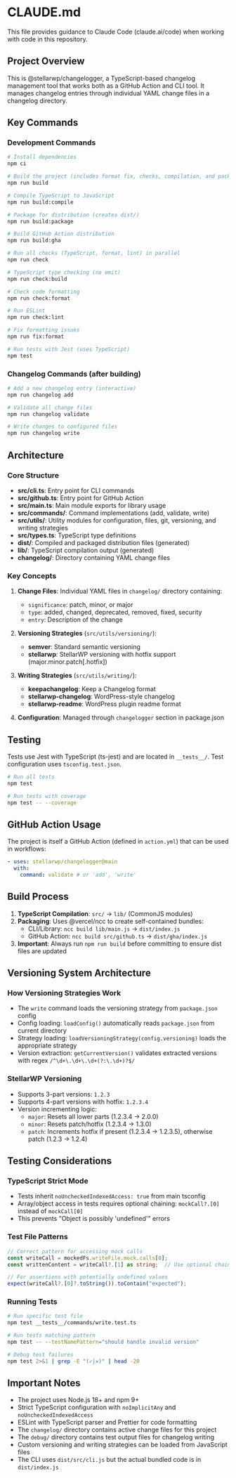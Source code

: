 # CLAUDE.md

This file provides guidance to Claude Code (claude.ai/code) when working with code in this repository.

## Project Overview

This is @stellarwp/changelogger, a TypeScript-based changelog management tool that works both as a GitHub Action and CLI tool. It manages changelog entries through individual YAML change files in a changelog directory.

## Key Commands

### Development Commands

```bash
# Install dependencies
npm ci

# Build the project (includes format fix, checks, compilation, and packaging)
npm run build

# Compile TypeScript to JavaScript
npm run build:compile

# Package for distribution (creates dist/)
npm run build:package

# Build GitHub Action distribution
npm run build:gha

# Run all checks (TypeScript, format, lint) in parallel
npm run check

# TypeScript type checking (no emit)
npm run check:build

# Check code formatting
npm run check:format

# Run ESLint
npm run check:lint

# Fix formatting issues
npm run fix:format

# Run tests with Jest (uses TypeScript)
npm test
```

### Changelog Commands (after building)

```bash
# Add a new changelog entry (interactive)
npm run changelog add

# Validate all change files
npm run changelog validate

# Write changes to configured files
npm run changelog write
```

## Architecture

### Core Structure

- **src/cli.ts**: Entry point for CLI commands
- **src/github.ts**: Entry point for GitHub Action
- **src/main.ts**: Main module exports for library usage
- **src/commands/**: Command implementations (add, validate, write)
- **src/utils/**: Utility modules for configuration, files, git, versioning, and writing strategies
- **src/types.ts**: TypeScript type definitions
- **dist/**: Compiled and packaged distribution files (generated)
- **lib/**: TypeScript compilation output (generated)
- **changelog/**: Directory containing YAML change files

### Key Concepts

1. **Change Files**: Individual YAML files in `changelog/` directory containing:

   - `significance`: patch, minor, or major
   - `type`: added, changed, deprecated, removed, fixed, security
   - `entry`: Description of the change

2. **Versioning Strategies** (`src/utils/versioning/`):

   - **semver**: Standard semantic versioning
   - **stellarwp**: StellarWP versioning with hotfix support (major.minor.patch[.hotfix])

3. **Writing Strategies** (`src/utils/writing/`):

   - **keepachangelog**: Keep a Changelog format
   - **stellarwp-changelog**: WordPress-style changelog
   - **stellarwp-readme**: WordPress plugin readme format

4. **Configuration**: Managed through `changelogger` section in package.json

## Testing

Tests use Jest with TypeScript (ts-jest) and are located in `__tests__/`. Test configuration uses `tsconfig.test.json`.

```bash
# Run all tests
npm test

# Run tests with coverage
npm test -- --coverage
```

## GitHub Action Usage

The project is itself a GitHub Action (defined in `action.yml`) that can be used in workflows:

```yaml
- uses: stellarwp/changelogger@main
  with:
    command: validate # or 'add', 'write'
```

## Build Process

1. **TypeScript Compilation**: `src/` → `lib/` (CommonJS modules)
2. **Packaging**: Uses @vercel/ncc to create self-contained bundles:
   - CLI/Library: `ncc build lib/main.js` → `dist/index.js`
   - GitHub Action: `ncc build src/github.ts` → `dist/gha/index.js`
3. **Important**: Always run `npm run build` before committing to ensure dist files are updated

## Versioning System Architecture

### How Versioning Strategies Work

- The `write` command loads the versioning strategy from `package.json` config
- Config loading: `loadConfig()` automatically reads `package.json` from current directory
- Strategy loading: `loadVersioningStrategy(config.versioning)` loads the appropriate strategy
- Version extraction: `getCurrentVersion()` validates extracted versions with regex `/^\d+\.\d+\.\d+(?:\.\d+)?$/`

### StellarWP Versioning

- Supports 3-part versions: `1.2.3`
- Supports 4-part versions with hotfix: `1.2.3.4`
- Version incrementing logic:
  - `major`: Resets all lower parts (1.2.3.4 → 2.0.0)
  - `minor`: Resets patch/hotfix (1.2.3.4 → 1.3.0)
  - `patch`: Increments hotfix if present (1.2.3.4 → 1.2.3.5), otherwise patch (1.2.3 → 1.2.4)

## Testing Considerations

### TypeScript Strict Mode

- Tests inherit `noUncheckedIndexedAccess: true` from main tsconfig
- Array/object access in tests requires optional chaining: `mockCall?.[0]` instead of `mockCall[0]`
- This prevents "Object is possibly 'undefined'" errors

### Test File Patterns

```typescript
// Correct pattern for accessing mock calls
const writeCall = mockedFs.writeFile.mock.calls[0];
const writtenContent = writeCall?.[1] as string;  // Use optional chaining

// For assertions with potentially undefined values
expect(writeCall?.[0]?.toString()).toContain("expected");
```

### Running Tests

```bash
# Run specific test file
npm test __tests__/commands/write.test.ts

# Run tests matching pattern
npm test -- --testNamePattern="should handle invalid version"

# Debug test failures
npm test 2>&1 | grep -E "(✓|✕)" | head -20
```

## Important Notes

- The project uses Node.js 18+ and npm 9+
- Strict TypeScript configuration with `noImplicitAny` and `noUncheckedIndexedAccess`
- ESLint with TypeScript parser and Prettier for code formatting
- The `changelog/` directory contains active change files for this project
- The `debug/` directory contains test output files for changelog writing
- Custom versioning and writing strategies can be loaded from JavaScript files
- The CLI uses `dist/src/cli.js` but the actual bundled code is in `dist/index.js`

